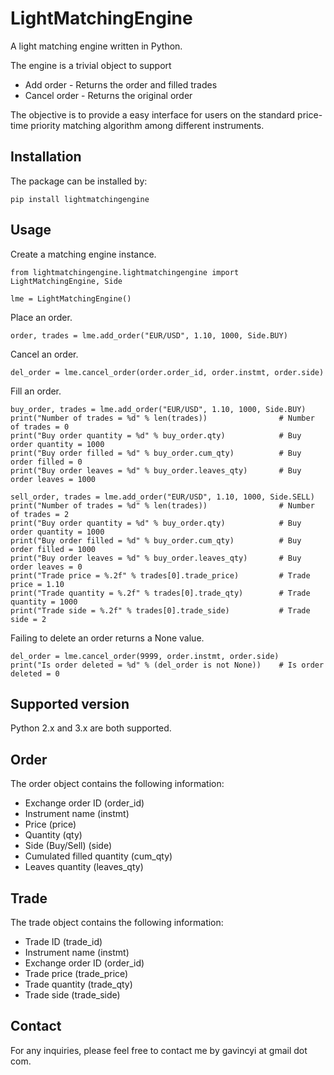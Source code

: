 # LightMatchingEngine

A light matching engine written in Python. 

The engine is a trivial object to support

* Add order - Returns the order and filled trades
* Cancel order - Returns the original order

The objective is to provide a easy interface for users on the standard
price-time priority matching algorithm among different instruments.

## Installation

The package can be installed by:

```
pip install lightmatchingengine
```

## Usage

Create a matching engine instance. 

```
from lightmatchingengine.lightmatchingengine import LightMatchingEngine, Side

lme = LightMatchingEngine()
```

Place an order.

```
order, trades = lme.add_order("EUR/USD", 1.10, 1000, Side.BUY)
```

Cancel an order.

```
del_order = lme.cancel_order(order.order_id, order.instmt, order.side)
```

Fill an order.

```
buy_order, trades = lme.add_order("EUR/USD", 1.10, 1000, Side.BUY)
print("Number of trades = %d" % len(trades))                # Number of trades = 0
print("Buy order quantity = %d" % buy_order.qty)            # Buy order quantity = 1000
print("Buy order filled = %d" % buy_order.cum_qty)          # Buy order filled = 0
print("Buy order leaves = %d" % buy_order.leaves_qty)       # Buy order leaves = 1000

sell_order, trades = lme.add_order("EUR/USD", 1.10, 1000, Side.SELL)
print("Number of trades = %d" % len(trades))                # Number of trades = 2
print("Buy order quantity = %d" % buy_order.qty)            # Buy order quantity = 1000
print("Buy order filled = %d" % buy_order.cum_qty)          # Buy order filled = 1000
print("Buy order leaves = %d" % buy_order.leaves_qty)       # Buy order leaves = 0
print("Trade price = %.2f" % trades[0].trade_price)         # Trade price = 1.10
print("Trade quantity = %.2f" % trades[0].trade_qty)        # Trade quantity = 1000
print("Trade side = %.2f" % trades[0].trade_side)           # Trade side = 2

```

Failing to delete an order returns a None value.

```
del_order = lme.cancel_order(9999, order.instmt, order.side)
print("Is order deleted = %d" % (del_order is not None))    # Is order deleted = 0
```

## Supported version

Python 2.x and 3.x are both supported.

## Order

The order object contains the following information:

* Exchange order ID (order_id)
* Instrument name (instmt)
* Price (price)
* Quantity (qty)
* Side (Buy/Sell) (side)
* Cumulated filled quantity (cum_qty)
* Leaves quantity (leaves_qty)

## Trade

The trade object contains the following information:

* Trade ID (trade_id)
* Instrument name (instmt)
* Exchange order ID (order_id)
* Trade price (trade_price)
* Trade quantity (trade_qty)
* Trade side (trade_side)

## Contact

For any inquiries, please feel free to contact me by gavincyi at gmail dot com.